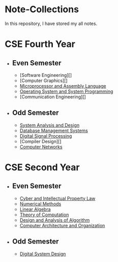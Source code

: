 # Note-Collections
In this repository, I have stored my all notes.

# CSE Fourth Year
- ## Even Semester
    - [Software Engineering][]
    - [Computer Graphics][]
    - [Microprocessor and Assembly Language][MAL]
    - [Operating System and System Programming][OS1]
    - [Communication Engineering][]

- ## Odd Semester
    - [System Analysis and Design][S1]
    - [Database Management Systems][PP1]
    - [Digital Signal Processing][S11]
    - [Compiler Design][]
    - [Computer Networks][CN1]
# CSE Second Year
- ## Even Semester
    - [Cyber and Intellectual Property Law][SE1]
    - [Numerical Methods][SE2]
    - [Linear Algebra][SE3]
    - [Theory of Computation][SE4]
    - [Design and Analysis of Algorithm][SE5]
    - [Computer Architecture and Organization][SE6]
 
- ## Odd Semester
    - [Digital System Design][sabbir]
















    <!--Links-->
    [sabbir]: https://github.com/HasanTarik-REC/Note-Collections/blob/Feature/Second%20Year/Odd%20Semester/Digital%20System%20Design.md
    [SE1]: https://github.com/HasanTarik-REC/Note-Collections/blob/Feature/Second%20Year/Even%20Semester/Cyber%20and%20Intellectual%20Property%20Law/Contents%20of%20Cyber%20and%20Intellectual%20Property%20Law.md
    [SE2]: https://github.com/HasanTarik-REC/Note-Collections/blob/Feature/Second%20Year/Even%20Semester/Numerical%20Method/Numerical%20Method.md
    [SE3]: https://www.youtube.com
    [SE4]: https://www.youtube.com
    [SE5]: https://github.com/HasanTarik-REC/Note-Collections/blob/Feature/Second%20Year/Even%20Semester/Design%20and%20Analysis%20of%20Algorithms/Contents%20of%20Algorithm.md
    [SE6]: https://github.com/HasanTarik-REC/Note-Collections/blob/Feature/Second%20Year/Even%20Semester/Computer%20Architecture%20and%20Organization/Computer%20Architecture%20and%20Organization.md
  [PP1]: https://github.com/HasanTarik-REC/Note-Collections/blob/Feature/Third%20Year/Odd%20Semester/Database%20Management%20System/DatabaseManagementSystem.md
  [S1]: https://github.com/HasanTarik-REC/Note-Collections/blob/Feature/Third%20Year/Odd%20Semester/System%20Analysis%20and%20Design/SystemAnalysisAndDesign.md
  [S11]: https://github.com/HasanTarik-REC/Note-Collections/blob/Feature/Third%20Year/Odd%20Semester/Digital%20Signal%20Processing/DigitalSignalProcessing.md
  [CN1]: https://github.com/HasanTarik-REC/Note-Collections/tree/Feature/Third%20Year/Odd%20Semester/Computer%20Networks
  [OS1]: https://github.com/HasanTarik-REC/Note-Collections/blob/Feature/Fourth%20Year/Even%20Semester/Operating%20System/Contents%20of%20Operating%20System.md
  [MAL]: https://github.com/HasanTarik-REC/Note-Collections/blob/Feature/Third%20Year/Even%20Semester/Microprocessor%20and%20Assembly%20Language/Contents%20of%20Microprocessor%20and%20Assembly%20Language.md
